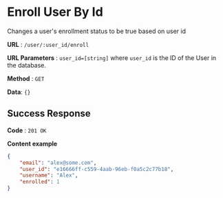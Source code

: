 # Enroll User By Id

Changes a user's enrollment status to be true based on user id

**URL** : `/user/:user_id/enroll`

**URL Parameters** : `user_id=[string]` where `user_id` is the ID of the User in the database.

**Method** : `GET`

**Data**: `{}`

## Success Response

**Code** : `201 OK`

**Content example**

```json
{
    "email": "alex@some.com",
    "user_id": "e16666ff-c559-4aab-96eb-f0a5c2c77b18",
    "username": "Alex",
    "enrolled": 1
}
```